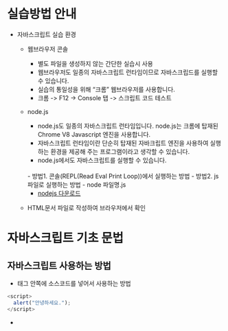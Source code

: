 # 실습방법 안내 
- 자바스크립트 실습 환경 
	- 웹브라우저 콘솔 
		- 별도 파일을 생성하지 않는 간단한 실습시 사용
		- 웹브라우저도 일종의 자바스크립트 런타임이므로 자바스크립드를 실행할 수 있습니다.     
		- 실습의 통일성을 위해 “크롬” 웹브라우저를 사용합니다.
		- 크롬 -> F12 -> Console 탭 -> 스크립트 코드 테스트
	- node.js
		- node.js도 일종의 자바스크립트 런타임입니다.  node.js는 크롬에 탑재된 Chrome V8 Javascript 엔진을 사용합니다. 
		- 자바스크립트 런타임이란 단순히 탑재된 자바크립트 엔진을 사용하여 실행하는 환경을 제공해 주는 프로그램이라고 생각할 수 있습니다.
		- node.js에서도 자바스크립트를 실행할 수 있습니다. 
		<br>
		- 방법1. 콘솔(REPL(Read Eval Print Loop))에서 실행하는 방법
		- 방법2. js 파일로 실행하는 방법
			- node 파일명.js 
			
		- [nodejs 다운로드](https://nodejs.org/ko/)
		
	- HTML문서 파일로 작성하여 브라우저에서 확인
			
# 자바스크립트 기초 문법 

## 자바스크립트 사용하는 방법
- <script></script> 태그 안쪽에 소스코드를 넣어서 사용하는 방법
```javascript
<script>
  alert("안녕하세요.");
</script>
```
- <script> 태그에 src 속성에 외부 javascript를 불러와서 사용하는 방법
```javascript
<script src="js/script.js"></script>
```
- HTML 요소의 이벤트 속성에 정의 하는 방법(**권장 하지 않음**)
```
<div onclick="alert('안녕하세요');">인사</div>
```
## 자바스크립트 주석 처리 
- 한줄 주석 : // 
- 여러줄 주석 : /* ~ */


## 변수 
- 정의
	- 변수는 값을 담기 위해 이름을 붙인 상자 
	- 컴퓨터의 메모리에 일정한 크기의 영역으로 생성됩니다.
- 변수선언 
	- 자바스크립트는 런타임시에 자료형이 결정되는 동적타입 변수입니다.
	- 따라서 변수에는 자료형을 명시하지 않고 **var, let, const** 선언자만 사용합니다.

- 선언자 종류
	- **var 선언자** : 일반적인 변수 선언자 입니다. 
	- **let 선언자** : 블록 유효 범위를 가지는 지역변수를 선언합니다.
	```javascript
	let x = "outer x";
	{
		let x = "inner x";
		let y = "inner y";
		console.log(x); // inner x
		console.log(y);  // inner y
	}
	console.log(x); // outer x
	console.log(y); // ReferenceError: y is not defined 
	```
	- **const 선언자** : 블록 유효 범위를 가지면서 한 번만 할당 할수 있는 변수(상수)를 선언합니다.
		- const로 선언한 상수는 let문으로 선언한 변수처럼 동작합니다. 단, 반드시 초기화해야 한다는 차이점이 있습니다.
		- const 문으로 선언한 변수에 다시 대입을 시도하면 타입 오류가 발생합니다.
		```javascript
		const c = 2;
		c = 5; // Uncaught TypeError 
		```
		- const 문으로 선언한 상수 값은 수정할 수 없지만, 상수 값이 객체이거나 배열일 경우에는 프로퍼티 또는 프로퍼티 값을 수정할 수 있습니다. 
- 선언 방법
	- 선언자 변수명; (선언만)  예) var sum;
	- 선언자 변수명 = 값; (선언후 초기화)  예) var sum = 10;
	- 쉼표를 사용하면 변수 여러개를 한문장으로 선언할 수 있습니다.
	```javascript
	예) var sum, a;
	```
	- 변수를 선언하기만 하면 변수 안에는 정의되지 않았음을 뜻하는 undefined라는 값이 들어갑니다.
	```javascript
	var x; 
	console.log(x); // -> undefined
	```
	- 대입연산자(=)를 사용하면 변수에 값을 대입할 수 있습니다.  
	```javascript
	var x = 5;
	var a = 1, b = 2, c = 3;
	```
- 변수 선언 생략 
	- var 문으로 선언하지 않은 변수 값을 읽으려고 시도하면 참조 오류가 발생
	```javascript
	console.log(x); // -> ReferenceError : x is not defined(오류 메시지)
	```
	- 그러나 var 문으로 선언하지 않은 변수에 값을 대입할 때는 오류가 발생하지 않음
	```javascript
	x = 2; 
	console.log(x); // 2
	```
	
	- 변수를 선언하지 않은 상태에서 값을 대입하면 자바스크립트 엔진이 그 변수를 자동으로 전역 변수로 선언하게 됨
	- 변수를 선언하지 않고 변수를 사용하는 행위는 오류의 원인이 될 수 있습니다.
	
- 변수 끌어올림과 변수 중복 선언
	- 프로그램은 작성한 순서에 따라 윗줄 부터 차례대로 실행됩니다. 하지만 변수 선언은 이 원칙을 따르지 않습니다. 
	```javascript
	console.log(x); // -> undefined
	var x; 
	```
	
	- 이 코드에서 1번줄은 아직 변수 x가 선언되지 않았기 때문에 오류가 발생할 것 같지만 실제로는 오류가 발생하지 않고 undefined가 출력됩니다.

	- 프로그램 중간에서 변수를 선언하더라도 변수가 프로그램 첫머리에 선언된 것 처럼 다른 문장 앞에 생성되기 때문입니다. 

	- 이를 변수 선언의 끌어올림(호이스팅 hoisting)이라고 합니다.

	- 단 선언과 동시에 대입하는 코드는 끌어올리지 않습니다.
	```javascript
	console.log(x); // -> undefined
	var x = 5; 
	console.log(x) // -> 5
	```
- 변수의 명명규칙
	- 사용할 수 있는 문자는 알파벳(a-z, A-Z), 숫자(0-9), 밑줄(_), 달러 기호($)
	- 첫 글자로는 숫자를 사용할 수 없다. 즉 첫 글자는 알파벳(a-z, A-Z), 밑줄(_), 달러기호($)중 하나
	- 예약어를 식별자로 사용할 수 없다
	- 사용가능 예)
	```
	key, sum1, _name, $width, sum_all, sumAll, newVale
	```

	- 사용불가 예)
	```
	1st - 첫 글자가 숫자이므로
	sum-all (하이픈은 사용할 수 없읍)
	new(예약어)
	```
   
	- 예약어 예시 : [https://developer.mozilla.org/ko/docs/Web/JavaScript/Reference/Lexical_grammar](https://developer.mozilla.org/ko/docs/Web/JavaScript/Reference/Lexical_grammar) (예약어 부분 참조)
	
- 변수에 저장할 수 있는 자료형
	- <b>문자형(String)</b> : var 변수 = "사용할 문자나 숫자"; 
	- <b>숫자형(Number)</b> : var 변수 = 숫자; 또는 Number(”문자와 숫자”);
	- <b>논리형(Boolean)</b>
		- var 변수 = true 또는 false; Boolean(데이터);
		- false - false, 0, null, '', undefined
	- <b>null</b> : 변수의 값이 비어 있다는 것을 표시할 경우 
	- <b>undefined</b> : 
		- 변수가 선언되었을때 값이 지정되지 않았을 경우
		- 변수를 선언하면 기본값은 undefined 입니다.

	- <b>자료형 체크</b> : typeof 변수 또는 데이터
	- <b>객체(Object)</b>
	- **원시값** : 객체 이외의 값(숫자, 문자, 논리값, null, undefined, ""(빈값)

## 연산자
- 산술연산자 
	- 더하기(+), 빼기(-), 곱하기(\*), 나누기(/), 나머지(%)
- 문자 결합 연산자
	- 여러개의 문자를 하나의 문자형 데이터로 결합할 때 사용
	- 더하기에 피연산자로 문자형 데이터가 한 개라도 포함되어 있으면 다른 피연산자의 데이터는 자동으로 문자형 데이터로 형 변환되고 문자 결합이 이루어져 하나의 문자형 데이터로 반환
	```javascript
	"Text1 " + "Text2" = "Text1 Text2";
	"100" + 200 = 100200;
	100 + "200" = 100200;
	```
- 대입연산자
	- 연산된 데이터를 변수에 저장할 때 사용
	```javascript
	A = B
	A = 1 + 2
	```
	
	- 복합대입연산자 : 산술연산자 + 대입연산자
	<table>
		<tbody>
			<tr>
				<td>A += B</td>
				<td>A = A + B</td>
			</tr>
			<tr>
				<td>A *= B</td>
				<td>A = A * B</td>
			<tr>
			<tr>
				<td>A /= B</td>
				<td>A = A / B</td>
			</tr>
			<tr>
				<td>A %= B</td>
				<td>A = A % B</td>
			</tr>
		</tbody>
	</table>
	
	- 문자형 데이터 결합
	```javascript
	  var str = "<table border='1'>";
	  str += "<tr>";
	  str += "<td>1</td><td>2</td><td>3</td>";
	  str += "</tr>";
	  str += "</table>";
			
	  document.body.innerHTML = str;
	```
- 증감연산자
	- 증가연산자(++) - 숫자형 데이터를 1씩 증가
	```
	변수++; 또는 ++변수;
	```
	- 감소연산자(--) - 숫자형 데이터를 1씩 감소
	```
    변수--; 또는 --변수; 
	```
	- var a = ++b;   b를 1 증가 시킨 후 a에 대입
	- var a = b++;   a에 대입 후 b를 1 증가 
	
- 비교연산자 
	- 두 데이터를 '크다', '작다', '같다'와 같이 비교할때 사용
	- 연산된 결과는 논리형데이터(true - 참, false - 거짓)
	
|종류|설명||
|----|------|----------|
|A > B|||
|A < B|||
|A >= B|||
|A <= B|||
|A == B|A와 B는 같다|데이터 일치 여부만 체크( 10 == "10" -> true)|
|A != B|A와 B는 다르다|데이터 불일치 여부만 체크( 10 != "10" ->  false)|
|A === B|A와 B는 같다|데이터 일치 + 데이터 종류 일치 여부 체크(10 === "10" --> false)|
|A !== B|A와 B는 다르다|데이터 불일치 + 데이터 종류 불일치 여부 체크(10 !== "10" --> true)|

- 논리연산자

|종류|설명|
|-----|--------|
|\|\||OR 연산자, 비교하는 대상 중 하나라도 true면 true가 됨|
|&&|AND 연산자, 비교하는 대상 모두 true일때 true, 그렇지 않다면 false|
|!|not 연산자, 피 연산자의 값을 반대로 바꿈, true -> false, false -> true|

- 연산자 우선순위
	- 아래에서 위로 우선순위가 높아짐
	- 1. () 
	- 2. 단항 연산자(--, ++, !)
	- 3. 산술 연산자(\*, /, %, +, -)
	- 4. 비교 연산자(>, >=, <, <=, ==, ===, !=, !==)
	- 5. 논리 연산자(&&, ||)
	- 6. 대입(복합 대입)연산자(=, +=, -=, \*=, /=, %=)
	```
	  예) ++A * B <= C
		 단항 연산자 ++A
		 * B 
	  C와 비교(<=)
	```
- 삼항 조건 연산자
	- 조건식? 조건식이 true일때 : 조건식이 false 일때
	- var a = (b > 2)?”2 보다 크다”:”2보다 작거나 같다”;  

## 제어문 
### 조건문 
- 조건식의 값이 참(true), 거짓(false)인지에 따라 제어
```javascript
   if (조건식) {
     // 처리할 내용
 } 
```
```javascript
	if (조건식) {
   
	} else { // 조건식이 false 일때 
		// 처리할 내용
	}
```
```javascript
	if (조건식1) {

	} else if (조건식2) { // 조건식1이 false일때 
	
	} else if (조건식3) { // 조건식1, 조건식2가 false 일때
 
	} else { // 조건식1, 조건식2, 조건식3이 false 일때 

	}
```   
- 조건식에서 false가 되는 기타 데이터<br>
   **0, null, ""(빈문자), null, undefined는 false로 인식**을 하고 **그 이외의 값은 true로 인식**
   
- 조건식을 여러개 사용할 경우 논리연산자 사용
	- **조건식1|| 조건식2** : 조건식1이 참이거나 조건식2가 참일때
  
	- **조건식1 && 조건식2** : 조건식1과 조건식2가 모두 참일때
    
- if문 안에 if 문을 중첩해서 사용할 수 있다.

## 선택문
- 여러개(case) 중에서 하나를 선택
```javascript
var 변수 = 초기값;
switch (변수) {
	case 값1 : 코드1;
		break;
	case 값2 : 코드2;
		break;
	case 값3 : 코드3;
		break;
	case 값4 : 코드4;
		break;
	default : 코드5;	
}
```     
- 변수에 할당된 값이 case의 각 값에 매칭되면 매칭된 코드가 실행 됩니다.
- 최종적으로 매칭되는 값이 없는 경우는 default 부분의 코드5가 실행됩니다.
- 각 case에서 break가 없다면 다음 case로 넘어값니다. 
```     
	case 값1: 코드1; 
	case 값2: 코드2;
		break     
```     
- 값1로 매칭이 되면 코드1, 코드2가 실행이 됩니다.

## 반복문
### while 문
```javascript
while (조건식) {
	// 조건식이 true일때 반복 실행되는 부분 
}
```
- while구분에서는 반복 구간을 탈출할 수 있는 조건을 반드시 구현해야 합니다.(없을 경우 무한 loop) 
- 탈출 키워드 (while, do~while, for)
	- **break** : 반복을 종료
	- **continue** : 현재 반복 실행을 종료 하고 다음 반복 실행으로 넘어감
	```javascript
	var num = 0;     
	while (num < 1000) { 
		if (num >= 100) break;  // 반복횟수가 100이상이면 멈춤     
		num++;
	}
	```
### do ~ while 문
do {  }로 정의된 반복 실행을 적어도 1번은 실행하고 while 조건식에 따라 반복
```javascript
var 변수 = 초기값; 
do {
	// 최소 한번 이상 실행되는 반복 처리
} while(조건식);
```
```javascript
var num = 10;
do {
	console.log(num); // 10
    num++;
} while (num < 10);
```
### for문
while, do~while과 마찬가지로 조건식을 만족하면 반복을 합니다. 다만 for문은 **초기값, 증감식, 조건식**을 통한 일정 구간 반복
```
for(초기값; 조건식; 증감식) {
   // 반복 처리
}
```
```
var total = 0;
for (var i = 0; i < 100; i++) {  total += i;}
```

### 중첩반복문
반복문도 조건문(if)와 마찬가지로 중첩해서 반복할 수 있습니다.
```
예)
for(초기값; 조건식; 증감식) {
	for (초기값; 조건식; 증감식) {
		// 반복 처리 코드 
	}
}
```